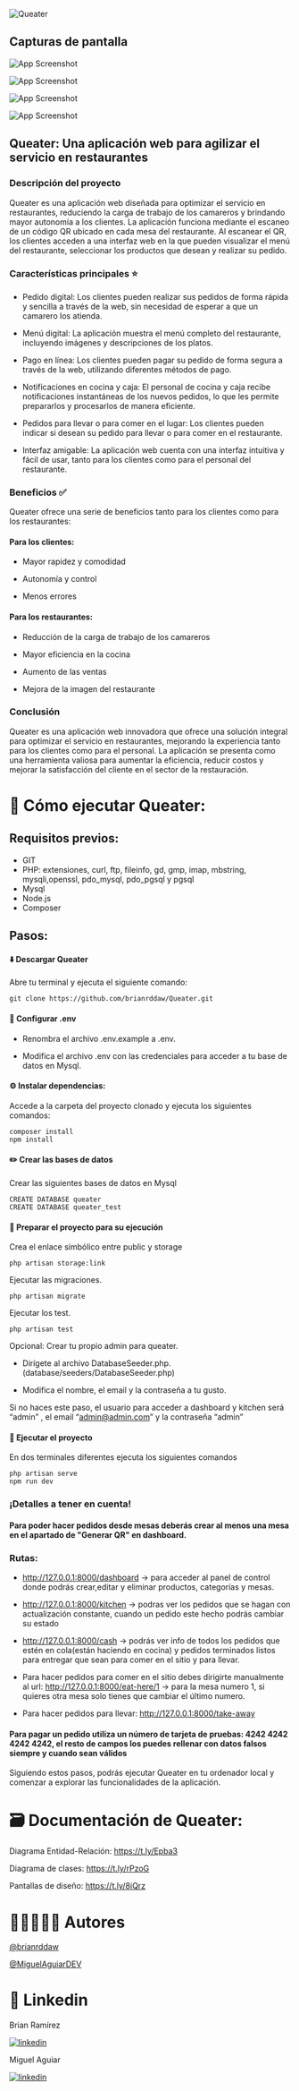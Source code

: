 ![Queater](https://lh3.googleusercontent.com/keep-bbsk/AFgXFlJC6A8TQqXZ9-ZJskb7LUum3hyo4hdV7_gywikP4egZZ82Tka-Os7tTh2dI5SaBlP_T2meAhpNlOdJlre1MK-cN1gI-oq8VJOWrhEagdb1b5N3pdBEFpQ=s512)




## Capturas de pantalla
![App Screenshot](https://lh3.googleusercontent.com/keep-bbsk/AFgXFlJmd9xMXS6QihA6jgfK4pMxYAo7lhbPxSLP3ecRLHIhnraU_9MbZRbWEcpaFRcRLOVOR4myooAMNpNNBn92JBNCgkFawVmEoFZpH5GrBlojrnhHI1Od1w=s512) 


![App Screenshot](https://lh3.googleusercontent.com/keep-bbsk/AFgXFlIoNirlI9s66FjFNfVwXjlhV_Au1oGLFQc4O2Z0GMF_vn8U6DEsPeMPM0nLzvuvcpy1kG7ya-h7yef_Yv1ktyzGe8dPThL4y1H9wKo62r14Fmi33mAWdg=s1600)

![App Screenshot](https://lh3.googleusercontent.com/keep-bbsk/AFgXFlL2RmlwLLvgtI8Vn9-aKWAuO_cbRx-344NaHitdLgZMifx182HTvRghbrkE9q8S52nBse-CjLzr2yBUVO89AH5y0fcMjRsjJigkrOSj5xt-tbo9DSwIcA=s1600)

![App Screenshot](https://lh3.googleusercontent.com/keep-bbsk/AFgXFlJF3Z1YDJa3aYp616OO74KedjyfWzPIsbN7ey_NmGIz8cIl2vt8NNLKSsBFvLYQ_J9YCImX5CdjgM7OQREM7LrPpxT5xSlapr1mqlhPvzc5NbTt4rNFow=s1600)









## Queater: Una aplicación web para agilizar el servicio en restaurantes

###  Descripción del proyecto


Queater es una aplicación web diseñada para optimizar el servicio en restaurantes, reduciendo la carga de trabajo de los camareros y brindando mayor autonomía a los clientes. La aplicación funciona mediante el escaneo de un código QR ubicado en cada mesa del restaurante. Al escanear el QR, los clientes acceden a una interfaz web en la que pueden visualizar el menú del restaurante, seleccionar los productos que desean y realizar su pedido.

### Características principales ⭐

- Pedido digital: Los clientes pueden realizar sus pedidos de forma rápida y sencilla a través de la web, sin necesidad de esperar a que un camarero los atienda.

- Menú digital: La aplicación muestra el menú completo del restaurante, incluyendo imágenes y descripciones de los platos.

- Pago en línea: Los clientes pueden pagar su pedido de forma segura a través de la web, utilizando diferentes métodos de pago.

- Notificaciones en cocina y caja: El personal de cocina y caja recibe notificaciones instantáneas de los nuevos pedidos, lo que les permite prepararlos y procesarlos de manera eficiente.

- Pedidos para llevar o para comer en el lugar: Los clientes pueden indicar si desean su pedido para llevar o para comer en el restaurante.

- Interfaz amigable: La aplicación web cuenta con una interfaz intuitiva y fácil de usar, tanto para los clientes como para el personal del restaurante.

### Beneficios ✅

Queater ofrece una serie de beneficios tanto para los clientes como para los restaurantes:

#### Para los clientes:

- Mayor rapidez y comodidad

- Autonomía y control

- Menos errores
#### Para los restaurantes:

- Reducción de la carga de trabajo de los camareros

- Mayor eficiencia en la cocina

- Aumento de las ventas

- Mejora de la imagen del restaurante

### Conclusión

Queater es una aplicación web innovadora que ofrece una solución integral para optimizar el servicio en restaurantes, mejorando la experiencia tanto para los clientes como para el personal. La aplicación se presenta como una herramienta valiosa para aumentar la eficiencia, reducir costos y mejorar la satisfacción del cliente en el sector de la restauración.





# 🚀 Cómo ejecutar Queater:

## Requisitos previos:

- GIT
- PHP: extensiones, curl, ftp, fileinfo, gd, gmp, imap, mbstring, mysqli,openssl, pdo_mysql, pdo_pgsql y pgsql
- Mysql
- Node.js
- Composer


## Pasos:


#### ⬇️ Descargar Queater

Abre tu terminal y ejecuta el siguiente comando:

    git clone https://github.com/brianrddaw/Queater.git


#### 📄 Configurar .env

- Renombra el archivo .env.example a .env.

- Modifica el archivo .env con las credenciales para acceder a tu base de datos en Mysql.
    

#### ⚙️ Instalar dependencias:

Accede a la carpeta del proyecto clonado y ejecuta los siguientes comandos:

    composer install
    npm install


#### ✏️ Crear las bases de datos

Crear las siguientes bases de datos en Mysql

    CREATE DATABASE queater
    CREATE DATABASE queater_test

#### 🔧 Preparar el proyecto para su ejecución

Crea el enlace simbólico entre public y storage

    php artisan storage:link

Ejecutar las migraciones.

	php artisan migrate

Ejecutar los test.

    php artisan test


Opcional: Crear tu propio admin para queater.

- Dirígete al archivo DatabaseSeeder.php.(database/seeders/DatabaseSeeder.php)

- Modifica el nombre, el email y la contraseña a tu gusto.

Si no haces este paso, el usuario para acceder a dashboard y kitchen será “admin” , el email “admin@admin.com” y la contraseña “admin”

#### 🚀 Ejecutar el proyecto

En dos terminales diferentes ejecuta los siguientes comandos

    php artisan serve
    npm run dev

### ¡Detalles a tener en cuenta!
#### Para poder hacer pedidos desde mesas deberás crear al menos una mesa en el apartado de "Generar QR" en dashboard.


### Rutas: 
- http://127.0.0.1:8000/dashboard -> para acceder al panel de control donde podrás crear,editar y eliminar productos, categorías y mesas.

- http://127.0.0.1:8000/kitchen -> podras ver los pedidos que se hagan con actualización constante, cuando un pedido este hecho podrás cambiar su estado

- http://127.0.0.1:8000/cash -> podrás ver info de todos los pedidos que estén en cola(están haciendo en cocina) y pedidos terminados listos para entregar que sean para comer en el sitio y para llevar.

- Para hacer pedidos para comer en el sitio debes dirigirte manualmente al url: http://127.0.0.1:8000/eat-here/1 -> para la mesa numero 1, si quieres otra mesa solo tienes que cambiar el último numero.

- Para hacer pedidos para llevar: http://127.0.0.1:8000/take-away  


#### Para pagar un pedido utiliza un número de tarjeta de pruebas: 4242 4242 4242 4242, el resto de campos los puedes rellenar con datos falsos siempre y cuando sean válidos

Siguiendo estos pasos, podrás ejecutar Queater en tu ordenador local y comenzar a explorar las funcionalidades de la aplicación.

# 🗃️ Documentación de Queater: 

Diagrama Entidad-Relación: https://t.ly/Epba3

Diagrama de clases: https://t.ly/rPzoG

Pantallas de diseño: https://t.ly/8iQrz







# 👱🏻‍♂️👦🏻 Autores

[@brianrddaw](https://github.com/brianrddaw)

[@MiguelAguiarDEV](https://github.com/MiguelAguiarDEV)


# 🔗 Linkedin

Brian Ramírez

[![linkedin](https://media.licdn.com/dms/image/D4D03AQGgJJTvyWts4A/profile-displayphoto-shrink_200_200/0/1701608995216?e=1719446400&v=beta&t=xfvE3be57gXWwaDbgAL5mqMVeMPgzEH_jHhdzd5MTag)](https://www.linkedin.com/in/brian-ram%C3%ADrez-delgado-62b3a62a3/)

Miguel Aguiar

[![linkedin](https://media.licdn.com/dms/image/D4E03AQHOVtFHhrFNkQ/profile-displayphoto-shrink_200_200/0/1705395635606?e=1719446400&v=beta&t=As25zAAPFBbMxBHHl9PGEASTqFsOtGaigH5J9yLy8qA)](https://www.linkedin.com/in/miguel-alejandro-santiesteban-aguiar/)

